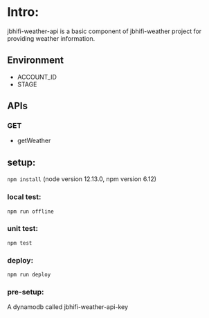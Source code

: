 
# Intro:
jbhifi-weather-api is a basic component of jbhifi-weather project for providing weather information.

## Environment
- ACCOUNT_ID
- STAGE

## APIs

### GET
- getWeather

## setup:
`npm install` (node version 12.13.0, npm version 6.12)
### local test: 
`npm run offline`
### unit test:
`npm test`
### deploy:
`npm run deploy`
### pre-setup:
A dynamodb called jbhifi-weather-api-key
